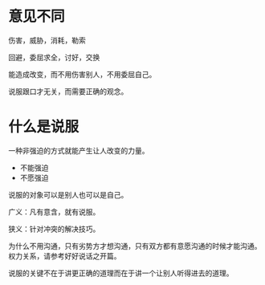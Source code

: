 # 意见不同

伤害，威胁，消耗，勒索

回避，委屈求全，讨好，交换



能造成改变，而不用伤害别人，不用委屈自己。



说服跟口才无关，而需要正确的观念。



# 什么是说服

一种非强迫的方式就能产生让人改变的力量。

- 不能强迫
- 不愿强迫

说服的对象可以是别人也可以是自己。



广义：凡有意含，就有说服。



狭义：针对冲突的解决技巧。

为什么不用沟通，只有劣势方才想沟通，只有双方都有意愿沟通的时候才能沟通。权力关系，请参考好好说话之开篇。



说服的关键不在于讲更正确的道理而在于讲一个让别人听得进去的道理。